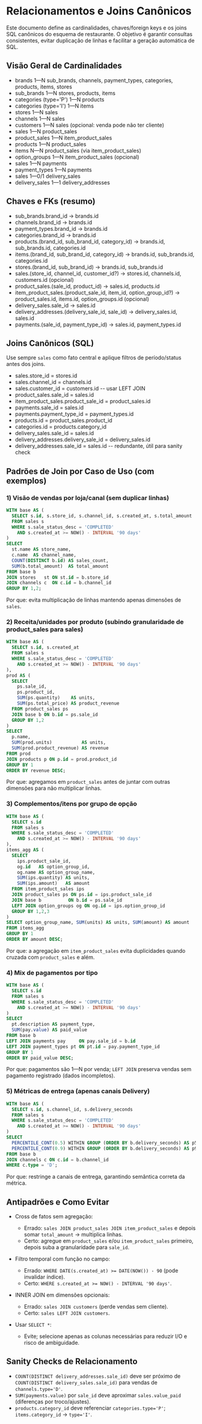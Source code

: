
# Relacionamentos e Joins Canônicos

Este documento define as cardinalidades, chaves/foreign keys e os joins SQL canônicos do esquema de restaurante. O objetivo é garantir consultas consistentes, evitar duplicação de linhas e facilitar a geração automática de SQL.

## Visão Geral de Cardinalidades
- brands 1—N sub_brands, channels, payment_types, categories, products, items, stores
- sub_brands 1—N stores, products, items
- categories (type='P') 1—N products
- categories (type='I') 1—N items
- stores 1—N sales
- channels 1—N sales
- customers 1—N sales  (opcional: venda pode não ter cliente)
- sales 1—N product_sales
- product_sales 1—N item_product_sales
- products 1—N product_sales
- items N—N product_sales (via item_product_sales)
- option_groups 1—N item_product_sales (opcional)
- sales 1—N payments
- payment_types 1—N payments
- sales 1—0/1 delivery_sales
- delivery_sales 1—1 delivery_addresses

## Chaves e FKs (resumo)
- sub_brands.brand_id → brands.id
- channels.brand_id → brands.id
- payment_types.brand_id → brands.id
- categories.brand_id → brands.id
- products.(brand_id, sub_brand_id, category_id) → brands.id, sub_brands.id, categories.id
- items.(brand_id, sub_brand_id, category_id) → brands.id, sub_brands.id, categories.id
- stores.(brand_id, sub_brand_id) → brands.id, sub_brands.id
- sales.(store_id, channel_id, customer_id?) → stores.id, channels.id, customers.id (opcional)
- product_sales.(sale_id, product_id) → sales.id, products.id
- item_product_sales.(product_sale_id, item_id, option_group_id?) → product_sales.id, items.id, option_groups.id (opcional)
- delivery_sales.sale_id → sales.id
- delivery_addresses.(delivery_sale_id, sale_id) → delivery_sales.id, sales.id
- payments.(sale_id, payment_type_id) → sales.id, payment_types.id

## Joins Canônicos (SQL)
Use sempre `sales` como fato central e aplique filtros de período/status antes dos joins.

- sales.store_id = stores.id
- sales.channel_id = channels.id
- sales.customer_id = customers.id                -- usar LEFT JOIN
- product_sales.sale_id = sales.id
- item_product_sales.product_sale_id = product_sales.id
- payments.sale_id = sales.id
- payments.payment_type_id = payment_types.id
- products.id = product_sales.product_id
- categories.id = products.category_id
- delivery_sales.sale_id = sales.id
- delivery_addresses.delivery_sale_id = delivery_sales.id
- delivery_addresses.sale_id = sales.id           -- redundante, útil para sanity check

## Padrões de Join por Caso de Uso (com exemplos)

### 1) Visão de vendas por loja/canal (sem duplicar linhas)
```sql
WITH base AS (
  SELECT s.id, s.store_id, s.channel_id, s.created_at, s.total_amount
  FROM sales s
  WHERE s.sale_status_desc = 'COMPLETED'
    AND s.created_at >= NOW() - INTERVAL '90 days'
)
SELECT
  st.name AS store_name,
  c.name  AS channel_name,
  COUNT(DISTINCT b.id) AS sales_count,
  SUM(b.total_amount)  AS total_amount
FROM base b
JOIN stores   st ON st.id = b.store_id
JOIN channels c  ON c.id = b.channel_id
GROUP BY 1,2;
```

Por que: evita multiplicação de linhas mantendo apenas dimensões de `sales`.

### 2) Receita/unidades por produto (subindo granularidade de product_sales para sales)
```sql
WITH base AS (
  SELECT s.id, s.created_at
  FROM sales s
  WHERE s.sale_status_desc = 'COMPLETED'
    AND s.created_at >= NOW() - INTERVAL '90 days'
),
prod AS (
  SELECT
    ps.sale_id,
    ps.product_id,
    SUM(ps.quantity)    AS units,
    SUM(ps.total_price) AS product_revenue
  FROM product_sales ps
  JOIN base b ON b.id = ps.sale_id
  GROUP BY 1,2
)
SELECT
  p.name,
  SUM(prod.units)           AS units,
  SUM(prod.product_revenue) AS revenue
FROM prod
JOIN products p ON p.id = prod.product_id
GROUP BY 1
ORDER BY revenue DESC;
```

Por que: agregamos em `product_sales` antes de juntar com outras dimensões para não multiplicar linhas.

### 3) Complementos/itens por grupo de opção
```sql
WITH base AS (
  SELECT s.id
  FROM sales s
  WHERE s.sale_status_desc = 'COMPLETED'
    AND s.created_at >= NOW() - INTERVAL '90 days'
),
items_agg AS (
  SELECT
    ips.product_sale_id,
    og.id   AS option_group_id,
    og.name AS option_group_name,
    SUM(ips.quantity) AS units,
    SUM(ips.amount)   AS amount
  FROM item_product_sales ips
  JOIN product_sales ps ON ps.id = ips.product_sale_id
  JOIN base b          ON b.id = ps.sale_id
  LEFT JOIN option_groups og ON og.id = ips.option_group_id
  GROUP BY 1,2,3
)
SELECT option_group_name, SUM(units) AS units, SUM(amount) AS amount
FROM items_agg
GROUP BY 1
ORDER BY amount DESC;
```

Por que: a agregação em `item_product_sales` evita duplicidades quando cruzada com `product_sales` e além.

### 4) Mix de pagamentos por tipo
```sql
WITH base AS (
  SELECT s.id
  FROM sales s
  WHERE s.sale_status_desc = 'COMPLETED'
    AND s.created_at >= NOW() - INTERVAL '90 days'
)
SELECT
  pt.description AS payment_type,
  SUM(pay.value) AS paid_value
FROM base b
LEFT JOIN payments pay     ON pay.sale_id = b.id
LEFT JOIN payment_types pt ON pt.id = pay.payment_type_id
GROUP BY 1
ORDER BY paid_value DESC;
```

Por que: pagamentos são 1—N por venda; `LEFT JOIN` preserva vendas sem pagamento registrado (dados incompletos).

### 5) Métricas de entrega (apenas canais Delivery)
```sql
WITH base AS (
  SELECT s.id, s.channel_id, s.delivery_seconds
  FROM sales s
  WHERE s.sale_status_desc = 'COMPLETED'
    AND s.created_at >= NOW() - INTERVAL '90 days'
)
SELECT
  PERCENTILE_CONT(0.5) WITHIN GROUP (ORDER BY b.delivery_seconds) AS p50_delivery_s,
  PERCENTILE_CONT(0.9) WITHIN GROUP (ORDER BY b.delivery_seconds) AS p90_delivery_s
FROM base b
JOIN channels c ON c.id = b.channel_id
WHERE c.type = 'D';
```

Por que: restringe a canais de entrega, garantindo semântica correta da métrica.

## Antipadrões e Como Evitar

- Cross de fatos sem agregação:
  - Errado: `sales JOIN product_sales JOIN item_product_sales` e depois somar `total_amount` → multiplica linhas.
  - Certo: agregue em `product_sales` e/ou `item_product_sales` primeiro, depois suba a granularidade para `sale_id`.

- Filtro temporal com função no campo:
  - Errado: `WHERE DATE(s.created_at) >= DATE(NOW()) - 90` (pode invalidar índice).
  - Certo: `WHERE s.created_at >= NOW() - INTERVAL '90 days'`.

- INNER JOIN em dimensões opcionais:
  - Errado: `sales JOIN customers` (perde vendas sem cliente).
  - Certo: `sales LEFT JOIN customers`.

- Usar `SELECT *`:
  - Evite; selecione apenas as colunas necessárias para reduzir I/O e risco de ambiguidade.

## Sanity Checks de Relacionamento
- `COUNT(DISTINCT delivery_addresses.sale_id)` deve ser próximo de `COUNT(DISTINCT delivery_sales.sale_id)` para vendas de `channels.type='D'`.
- `SUM(payments.value)` por `sale_id` deve aproximar `sales.value_paid` (diferenças por troco/ajustes).
- `products.category_id` deve referenciar `categories.type='P'`; `items.category_id` → `type='I'`.
